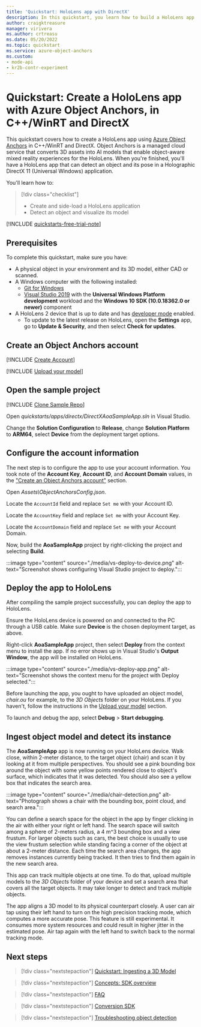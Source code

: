 ```yaml
---
title: 'Quickstart: HoloLens app with DirectX'
description: In this quickstart, you learn how to build a HoloLens app using the Azure Object Anchors service and DirectX.
author: craigktreasure
manager: virivera
ms.author: crtreasu
ms.date: 05/20/2022
ms.topic: quickstart
ms.service: azure-object-anchors
ms.custom:
- mode-api
- kr2b-contr-experiment
---
```


# Quickstart: Create a HoloLens app with Azure Object Anchors, in C++/WinRT and DirectX

This quickstart covers how to create a HoloLens app using [Azure Object Anchors](../overview.md) in C++/WinRT and DirectX.
Object Anchors is a managed cloud service that converts 3D assets into AI models that enable object-aware mixed reality experiences for the HoloLens.
When you're finished, you'll have a HoloLens app that can detect an object and its pose in a Holographic DirectX 11 (Universal Windows) application.

You'll learn how to:

> [!div class="checklist"]
> * Create and side-load a HoloLens application
> * Detect an object and visualize its model

[!INCLUDE [quickstarts-free-trial-note](~/reusable-content/ce-skilling/azure/includes/quickstarts-free-trial-note.md)]

## Prerequisites

To complete this quickstart, make sure you have:

* A physical object in your environment and its 3D model, either CAD or scanned.
* A Windows computer with the following installed:
  * <a href="https://git-scm.com" target="_blank">Git for Windows</a>
  * <a href="https://www.visualstudio.com/downloads/" target="_blank">Visual Studio 2019</a> with the **Universal Windows Platform development** workload and the **Windows 10 SDK (10.0.18362.0 or newer)** component
* A HoloLens 2 device that is up to date and has [developer mode](/windows/mixed-reality/using-visual-studio#enabling-developer-mode) enabled.
  * To update to the latest release on HoloLens, open the **Settings** app, go to **Update & Security**, and then select **Check for updates**.

## Create an Object Anchors account

[!INCLUDE [Create Account](../../../includes/object-anchors-get-started-create-account.md)]

[!INCLUDE [Upload your model](../../../includes/object-anchors-quickstart-unity-upload-model.md)]

## Open the sample project

[!INCLUDE [Clone Sample Repo](../../../includes/object-anchors-clone-sample-repository.md)]

Open *quickstarts/apps/directx/DirectXAoaSampleApp.sln* in Visual Studio.

Change the **Solution Configuration** to **Release**, change **Solution Platform** to **ARM64**, select **Device** from the deployment target options.

## Configure the account information

The next step is to configure the app to use your account information. You took note of the **Account Key**, **Account ID**, and **Account Domain** values, in the ["Create an Object Anchors account"](#create-an-object-anchors-account) section.

Open *Assets\ObjectAnchorsConfig.json*.

Locate the `AccountId` field and replace `Set me` with your Account ID.

Locate the `AccountKey` field and replace `Set me` with your Account Key.

Locate the `AccountDomain` field and replace `Set me` with your Account Domain.

Now, build the **AoaSampleApp** project by right-clicking the project and selecting **Build**.

:::image type="content" source="./media/vs-deploy-to-device.png" alt-text="Screenshot shows configuring Visual Studio project to deploy.":::

## Deploy the app to HoloLens

After compiling the sample project successfully, you can deploy the app to HoloLens.

Ensure the HoloLens device is powered on and connected to the PC through a USB cable. Make sure **Device** is the chosen deployment target, as above.

Right-click **AoaSampleApp** project, then select **Deploy** from the context menu to install the app. If no error shows up in Visual Studio's **Output Window**, the app will be installed on HoloLens.

:::image type="content" source="./media/vs-deploy-app.png" alt-text="Screenshot shows the context menu for the project with Deploy selected.":::

Before launching the app, you ought to have uploaded an object model, *chair.ou* for example, to the *3D Objects* folder on your HoloLens. If you haven't, follow the instructions in the [Upload your model](#upload-your-model) section.

To launch and debug the app, select **Debug** > **Start debugging**.

## Ingest object model and detect its instance

The **AoaSampleApp** app is now running on your HoloLens device. Walk close, within 2-meter distance, to the target object (chair) and scan it by looking at it from multiple perspectives. You should see a pink bounding box around the object with some yellow points rendered close to object's surface, which indicates that it was detected. You should also see a yellow box that indicates the search area.

:::image type="content" source="./media/chair-detection.png" alt-text="Photograph shows a chair with the bounding box, point cloud, and search area.":::

You can define a search space for the object in the app by finger clicking in the air with either your right or left hand. The search space will switch among a sphere of 2-meters radius, a 4 m^3 bounding box and a view frustum. For larger objects such as cars, the best choice is usually to use the view frustum selection while standing facing a corner of the object at about a 2-meter distance. Each time the search area changes, the app removes instances currently being tracked. It then tries to find them again in the new search area.

This app can track multiple objects at one time. To do that, upload multiple models to the *3D Objects* folder of your device and set a search area that covers all the target objects. It may take longer to detect and track multiple objects.

The app aligns a 3D model to its physical counterpart closely. A user can air tap using their left hand to turn on the high precision tracking mode, which computes a more accurate pose. This feature is still experimental. It consumes more system resources and could result in higher jitter in the estimated pose. Air tap again with the left hand to switch back to the normal tracking mode.

## Next steps

> [!div class="nextstepaction"]
> [Quickstart: Ingesting a 3D Model](./get-started-model-conversion.md)

> [!div class="nextstepaction"]
> [Concepts: SDK overview](../concepts/sdk-overview.md)

> [!div class="nextstepaction"]
> [FAQ](../faq.md)

> [!div class="nextstepaction"]
> [Conversion SDK](/dotnet/api/overview/azure/mixedreality.objectanchors.conversion-readme)

> [!div class="nextstepaction"]
> [Troubleshooting object detection](../troubleshoot/object-detection.md)
